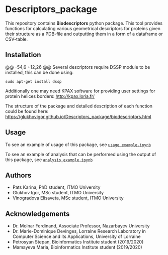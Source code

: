 # Descriptors_package
This repository contains **Biodescriptors** python package. This tool provides functions for calculating various geometrical descriptors for proteins given their structure as a PDB-file and outputting them in a form of a dataframe or CSV-table.


## Installation

@@ -54,6 +12,26 @@ Several descriptors require DSSP module to be installed, this can be done using:

`sudo apt-get install dssp`

Additionally one may need KPAX software for providing user settings for protein helices borders: http://kpax.loria.fr/ 

The structure of the package and detailed description of each function could be found here: https://glukhovigor.github.io/Descriptors_package/biodescriptors.html


## Usage

To see an example of usage of this package, see [`usage_example.ipynb`](usage_example.ipynb)

To see an example of analysis that can be performed using the output of this package, see [`analysis_example.ipynb`](analysis_example.ipynb)


## Authors
- Pats Karina, PhD student, ITMO University
- Glukhov Igor, MSc student, ITMO University
- Vinogradova Elisaveta, MSc student, ITMO University


## Acknowledgements
- Dr. Molnar Ferdinand, Associate Professor, Nazarbayev University
- Dr. Marie-Dominique Devinges, Lorraine Research Laboratory in Computer Science and its Applications, University of Lorraine
- Petrosyan Stepan, Bioinformatics Institute student (2019/2020)
- Mamayeva Maria, Bioinformatics Institute student (2019/2020)
